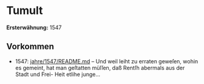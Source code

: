 # Tumult

**Ersterwähnung:** 1547

## Vorkommen
- 1547: [jahre/1547/README.md](../jahre/1547/README.md) – Und weil leiht
zu erraten geweſen, wohin es gemeint, hat man geſtatten
müſſen, daß Rentſh abermals aus der Stadt und Frei-
Heit etlihe junge...
